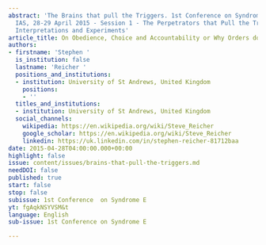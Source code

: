 ```yaml
---
abstract: 'The Brains that pull the Triggers. 1st Conference on Syndrome E, Paris
  IAS, 28-29 April 2015 - Session 1 - The Perpetrators that Pull the Triggers: Observations,
  Interpretations and Experiments'
article_title: On Obedience, Choice and Accountability or Why Orders don't Work
authors:
- firstname: 'Stephen '
  is_institution: false
  lastname: 'Reicher '
  positions_and_institutions:
  - institution: University of St Andrews, United Kingdom
    positions:
    - ''
  titles_and_institutions:
  - institution: University of St Andrews, United Kingdom
  social_channels:
    wikipedia: https://en.wikipedia.org/wiki/Steve_Reicher
    google_scholar: https://en.wikipedia.org/wiki/Steve_Reicher
    linkedin: https://uk.linkedin.com/in/stephen-reicher-81712baa
date: 2015-04-28T04:00:00.000+00:00
highlight: false
issue: content/issues/brains-that-pull-the-triggers.md
needDOI: false
published: true
start: false
stop: false
subissue: 1st Conference  on Syndrome E
yt: fgAqkNSYVSM&t
language: English
sub-issue: 1st Conference on Syndrome E

---
```

<Youtube yt="fgAqkNSYVSM&t" caption="On Obedience, Choice and Accountability or Why Orders Don't Work" start="false" stop="false"></Youtube>